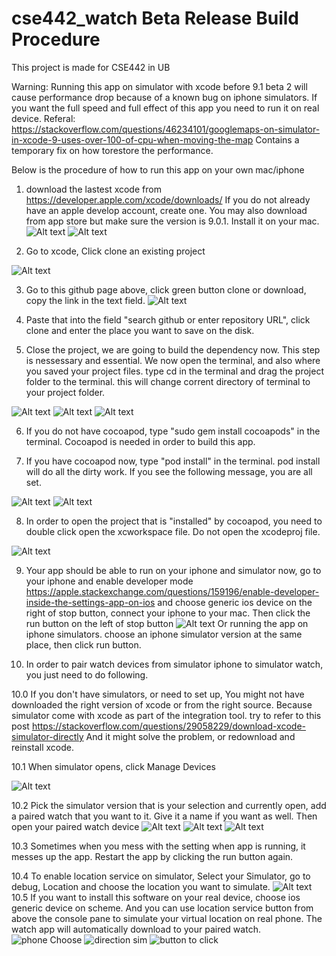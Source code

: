 # cse442_watch Beta Release Build Procedure
This project is made for CSE442 in UB

Warning: Running this app on simulator with xcode before 9.1 beta 2 will cause performance drop because of a known bug on iphone simulators. If you want the full speed and full effect of this app you need to run it on real device. Referal: https://stackoverflow.com/questions/46234101/googlemaps-on-simulator-in-xcode-9-uses-over-100-of-cpu-when-moving-the-map
Contains a temporary fix on how torestore the performance.

Below is the procedure of how to run this app on your own mac/iphone

1. download the lastest xcode from https://developer.apple.com/xcode/downloads/
If you do not already have an apple develop account, create one. You may also download from app store but make sure the version is 9.0.1.
Install it on your mac.
![Alt text](https://github.com/yinyifu/cse442_watch/blob/mapdirect/pictures/Screen%20Shot%202017-10-30%20at%208.33.06%20PM.png "")
![Alt text](https://github.com/yinyifu/cse442_watch/blob/mapdirect/pictures/Screen%20Shot%202017-10-30%20at%208.32.57%20PM.png "")

2. Go to xcode, Click clone an existing project 

![Alt text](https://github.com/yinyifu/cse442_watch/blob/mapdirect/pictures/Screen%20Shot%202017-10-30%20at%208.32.07%20PM.png "")

3. Go to this github page above, click green button clone or download, copy the link in the text field.
![Alt text](https://github.com/yinyifu/cse442_watch/blob/mapdirect/pictures/Screen%20Shot%202017-10-30%20at%208.33.50%20PM.png "")

4. Paste that into the field "search github or enter repository URL", click clone and enter the place you want to save on the disk.

5. Close the project, we are going to build the dependency now. This step is nessessary and essential.
We now open the terminal, and also where you saved your project files. type cd in the terminal and drag the project folder to the terminal. this will change corrent directory of terminal to your project folder.

![Alt text](https://github.com/yinyifu/cse442_watch/blob/mapdirect/pictures/Screen%20Shot%202017-10-30%20at%209.20.44%20PM.png "")
![Alt text](https://github.com/yinyifu/cse442_watch/blob/mapdirect/pictures/Screen%20Shot%202017-10-30%20at%209.21.06%20PM.png "")
![Alt text](https://github.com/yinyifu/cse442_watch/blob/mapdirect/pictures/Screen%20Shot%202017-10-30%20at%209.21.21%20PM.png "")

6. If you do not have cocoapod, type "sudo gem install cocoapods" in the terminal.
Cocoapod is needed in order to build this app.

7. If you have cocoapod now, type "pod install" in the terminal. pod install will do all the dirty work. If you see the following message, you are all set.

![Alt text](https://github.com/yinyifu/cse442_watch/blob/mapdirect/pictures/Screen%20Shot%202017-10-30%20at%209.21.41%20PM.png "")
![Alt text](https://github.com/yinyifu/cse442_watch/blob/mapdirect/pictures/Screen%20Shot%202017-10-30%20at%209.21.59%20PM.png "")

8. In order to open the project that is "installed" by cocoapod, you need to double click open the xcworkspace file. Do not open the xcodeproj file.

![Alt text](https://github.com/yinyifu/cse442_watch/blob/mapdirect/pictures/Screen%20Shot%202017-10-30%20at%209.22.47%20PM.png "")

9. Your app should be able to run on your iphone and simulator now, go to your iphone and enable developer mode
https://apple.stackexchange.com/questions/159196/enable-developer-inside-the-settings-app-on-ios
and choose generic ios device on the right of stop button, connect your iphone to your mac. Then click the run button on the left of stop button 
![Alt text](https://github.com/yinyifu/cse442_watch/blob/mapdirect/pictures/Screen%20Shot%202017-10-30%20at%2011.38.24%20PM.png "")
Or running the app on iphone simulators. choose an iphone simulator version at the same place, then click run button.

10. In order to pair watch devices from simulator iphone to simulator watch, you just need to do following.

  10.0 If you don't have simulators, or need to set up, You might not have downloaded the right version of xcode or from the right source. Because simulator come with xcode as part of the integration tool. try to refer to this post https://stackoverflow.com/questions/29058229/download-xcode-simulator-directly And it might solve the problem, or redownload and reinstall xcode.
  
  10.1 When simulator opens, click Manage Devices
  
  ![Alt text](https://github.com/yinyifu/cse442_watch/blob/mapdirect/pictures/Screen%20Shot%202017-10-30%20at%2011.02.02%20PM.png "")
  
  10.2 Pick the simulator version that is your selection and currently open, add a paired watch that you want to it. Give it a name if you want as well. Then open your paired watch device
  ![Alt text](https://github.com/yinyifu/cse442_watch/blob/mapdirect/pictures/Screen%20Shot%202017-10-30%20at%2011.02.13%20PM.png "")
  ![Alt text](https://github.com/yinyifu/cse442_watch/blob/mapdirect/pictures/Screen%20Shot%202017-10-30%20at%2011.02.22%20PM.png "")
  ![Alt text](https://github.com/yinyifu/cse442_watch/blob/mapdirect/pictures/Screen%20Shot%202017-10-30%20at%2011.40.25%20PM.png "")
  
  10.3 Sometimes when you mess with the setting when app is running, it messes up the app. Restart the app by clicking the run button again.
  
  10.4 To enable location service on simulator, Select your Simulator, go to debug, Location and choose the location you want to simulate.
  ![Alt text](https://github.com/yinyifu/cse442_watch/blob/develop/pictures/directions.png)
  10.5 If you want to install this software on your real device, choose ios generic device on scheme. And you can use location service button from above the console pane to simulate your virtual location on real phone. The watch app will automatically download to your paired watch.
  ![phone Choose](https://github.com/yinyifu/cse442_watch/blob/develop/pictures/your%20iphone.png)
  ![direction sim](https://github.com/yinyifu/cse442_watch/blob/develop/pictures/Direcio.png)
  ![button to click](https://github.com/yinyifu/cse442_watch/blob/develop/pictures/direc.png)
  
  


